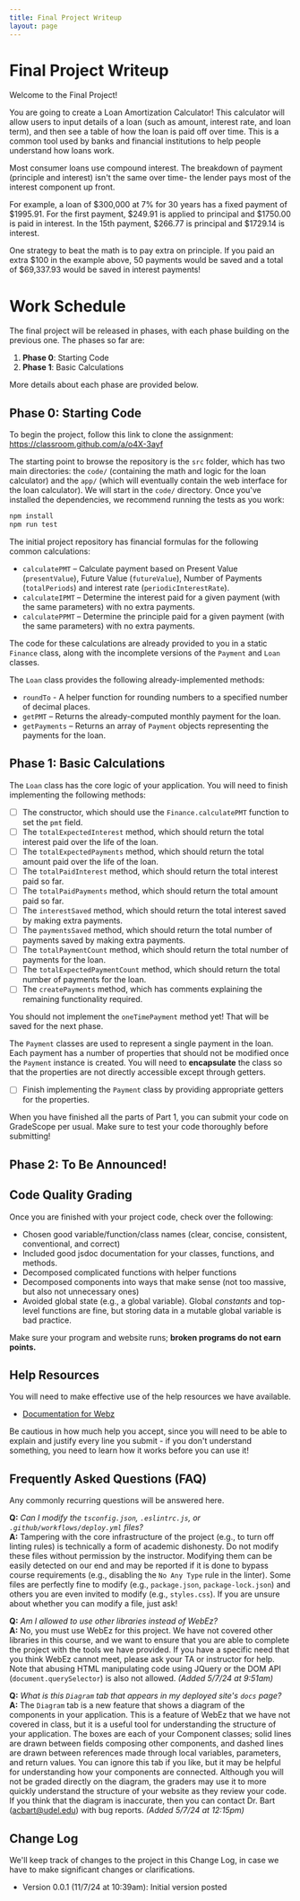 ```yaml
---
title: Final Project Writeup
layout: page
---
```


# Final Project Writeup

Welcome to the Final Project!

You are going to create a Loan Amortization Calculator! This calculator will allow users to input details of a loan (such as amount, interest rate, and loan term), and then see a table of how the loan is paid off over time. This is a common tool used by banks and financial institutions to help people understand how loans work.

Most consumer loans use compound interest.  The breakdown of payment (principle and interest) isn't the same over time- the lender pays most of the interest component up front.

For example, a loan of $300,000 at 7% for 30 years has a fixed payment of $1995.91. For the first payment, $249.91 is applied to principal and $1750.00 is paid in interest. In the 15th payment, $266.77 is principal and $1729.14 is interest.

One strategy to beat the math is to pay extra on principle.  If you paid an extra $100 in the example above, 50 payments would be saved and a total of $69,337.93 would be saved in interest payments!

# Work Schedule

The final project will be released in phases, with each phase building on the previous one. The phases so far are:

1. **Phase 0**: Starting Code
2. **Phase 1**: Basic Calculations

More details about each phase are provided below.

## Phase 0: Starting Code

To begin the project, follow this link to clone the assignment: <https://classroom.github.com/a/o4X-3ayf>

The starting point to browse the repository is the `src` folder, which has two main directories: the `code/` (containing the math and logic for the loan calculator) and the `app/` (which will eventually contain the web interface for the loan calculator). We will start in the `code/` directory. Once you've installed the dependencies, we recommend running the tests as you work:

```bash
npm install
npm run test
```

The initial project repository has financial formulas for the following common calculations:

* `calculatePMT` – Calculate payment based on Present Value (`presentValue`), Future Value (`futureValue`), Number of Payments (`totalPeriods`) and interest rate (`periodicInterestRate`).
* `calculateIPMT` – Determine the interest paid for a given payment (with the same parameters) with no extra payments.
* `calculatePPMT` – Determine the principle paid for a given payment (with the same parameters) with no extra payments.

The code for these calculations are already provided to you in a static `Finance` class, along with the incomplete versions of the `Payment` and `Loan` classes.

The `Loan` class provides the following already-implemented methods:

* `roundTo` - A helper function for rounding numbers to a specified number of decimal places.
* `getPMT` – Returns the already-computed monthly payment for the loan.
* `getPayments` – Returns an array of `Payment` objects representing the payments for the loan.

## Phase 1: Basic Calculations

The `Loan` class has the core logic of your application. You will need to finish implementing the following methods:

- [ ] The constructor, which should use the `Finance.calculatePMT` function to set the `pmt` field.
- [ ] The `totalExpectedInterest` method, which should return the total interest paid over the life of the loan.
- [ ] The `totalExpectedPayments` method, which should return the total amount paid over the life of the loan.
- [ ] The `totalPaidInterest` method, which should return the total interest paid so far.
- [ ] The `totalPaidPayments` method, which should return the total amount paid so far.
- [ ] The `interestSaved` method, which should return the total interest saved by making extra payments.
- [ ] The `paymentsSaved` method, which should return the total number of payments saved by making extra payments.
- [ ] The `totalPaymentCount` method, which should return the total number of payments for the loan.
- [ ] The `totalExpectedPaymentCount` method, which should return the total number of payments for the loan.
- [ ] The `createPayments` method, which has comments explaining the remaining functionality required.

You should not implement the `oneTimePayment` method yet! That will be saved for the next phase.

The `Payment` classes are used to represent a single payment in the loan. Each payment has a number of properties that should not be modified once the `Payment` instance is created. You will need to **encapsulate** the class so that the properties are not directly accessible except through getters.

- [ ] Finish implementing the `Payment` class by providing appropriate getters for the properties.

When you have finished all the parts of Part 1, you can submit your code on GradeScope per usual. Make sure to test your code thoroughly before submitting!

## Phase 2: To Be Announced!

## Code Quality Grading

Once you are finished with your project code, check over the following:

* Chosen good variable/function/class names (clear, concise, consistent, conventional, and correct)
* Included good jsdoc documentation for your classes, functions, and methods.
* Decomposed complicated functions with helper functions
* Decomposed components into ways that make sense (not too massive, but also not unnecessary ones)
* Avoided global state (e.g., a global variable). Global *constants* and top-level functions are fine, but storing data in a mutable global variable is bad practice.

Make sure your program and website runs; **broken programs do not earn points.**

## Help Resources

You will need to make effective use of the help resources we have available.

- [Documentation for Webz](https://boots-edu.github.io/webz/)

<!--- Example Webz applications:
  - [Task List](https://gsilber.github.io/WebEZ/example) ([source code](https://github.com/gsilber/WebEZ/tree/main/WebEZ-Example))
  - [Movies](https://gsilber.github.io/WebEZ/movies) ([source code](https://github.com/gsilber/WebEZ/tree/main/movies))
  - [Lander](https://gsilber.github.io/WebEZ/lander) ([source code](https://github.com/gsilber/WebEZ/tree/main/lander))
  - [Pong](https://gsilber.github.io/WebEZ/webpong) ([source code](https://github.com/gsilber/WebEZ/tree/main/web-pong))
- Good resources for HTML:
  - [MDN Tutorial](https://developer.mozilla.org/en-US/docs/Learn/Getting_started_with_the_web/HTML_basics)
  - [W3 Schools Reference](https://www.w3schools.com/tags/default.asp)
- Good resources for CSS:
  - [MDN Tutorial](https://developer.mozilla.org/en-US/docs/Learn/CSS/First_steps/Getting_started)
  - [W3 Schools Reference](https://www.w3schools.com/cssref/index.php)-->

Be cautious in how much help you accept, since you will need to be able to explain and justify every line you submit - if you don't understand something, you need to learn how it works before you can use it!

## Frequently Asked Questions (FAQ)

Any commonly recurring questions will be answered here.

**Q:** *Can I modify the `tsconfig.json`, `.eslintrc.js`, or `.github/workflows/deploy.yml` files?*\
**A:** Tampering with the core infrastructure of the project (e.g., to turn off linting rules) is technically a form of academic dishonesty. Do not modify these files without permission by the instructor. Modifying them can be easily detected on our end and may be reported if it is done to bypass course requirements (e.g., disabling the `No Any Type` rule in the linter). Some files are perfectly fine to modify (e.g., `package.json`, `package-lock.json`) and others you are even invited to modify (e.g., `styles.css`). If you are unsure about whether you can modify a file, just ask!

**Q:** *Am I allowed to use other libraries instead of WebEz?*\
**A:** No, you must use WebEz for this project. We have not covered other libraries in this course, and we want to ensure that you are able to complete the project with the tools we have provided. If you have a specific need that you think WebEz cannot meet, please ask your TA or instructor for help. Note that abusing HTML manipulating code using JQuery or the DOM API (`document.querySelector`) is also not allowed. *(Added 5/7/24 at 9:51am)*

**Q:** *What is this `Diagram` tab that appears in my deployed site's `docs` page?*\
**A:** The `Diagram` tab is a new feature that shows a diagram of the components in your application. This is a feature of WebEz that we have not covered in class, but it is a useful tool for understanding the structure of your application. The boxes are each of your Component classes; solid lines are drawn between fields composing other components, and dashed lines are drawn between references made through local variables, parameters, and return values. You can ignore this tab if you like, but it may be helpful for understanding how your components are connected. Although you will not be graded directly on the diagram, the graders may use it to more quickly understand the structure of your website as they review your code. If you think that the  diagram is inaccurate, then you can contact Dr. Bart ([acbart@udel.edu](acbart@udel.edu)) with bug reports. *(Added 5/7/24 at 12:15pm)*


## Change Log

We'll keep track of changes to the project in this Change Log, in case we have to make significant changes or clarifications.

* Version 0.0.1 (11/7/24 at 10:39am): Initial version posted